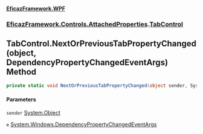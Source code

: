 #### [EficazFramework.WPF](EficazFrameworkWPF.md 'EficazFramework WPF')
### [EficazFramework.Controls.AttachedProperties](EficazFrameworkWPF.md#EficazFramework.Controls.AttachedProperties 'EficazFramework.Controls.AttachedProperties').[TabControl](EficazFramework.Controls.AttachedProperties/TabControl.md 'EficazFramework.Controls.AttachedProperties.TabControl')

## TabControl.NextOrPreviousTabPropertyChanged(object, DependencyPropertyChangedEventArgs) Method

```csharp
private static void NextOrPreviousTabPropertyChanged(object sender, System.Windows.DependencyPropertyChangedEventArgs e);
```
#### Parameters

<a name='EficazFramework.Controls.AttachedProperties.TabControl.NextOrPreviousTabPropertyChanged(object,System.Windows.DependencyPropertyChangedEventArgs).sender'></a>

`sender` [System.Object](https://docs.microsoft.com/en-us/dotnet/api/System.Object 'System.Object')

<a name='EficazFramework.Controls.AttachedProperties.TabControl.NextOrPreviousTabPropertyChanged(object,System.Windows.DependencyPropertyChangedEventArgs).e'></a>

`e` [System.Windows.DependencyPropertyChangedEventArgs](https://docs.microsoft.com/en-us/dotnet/api/System.Windows.DependencyPropertyChangedEventArgs 'System.Windows.DependencyPropertyChangedEventArgs')